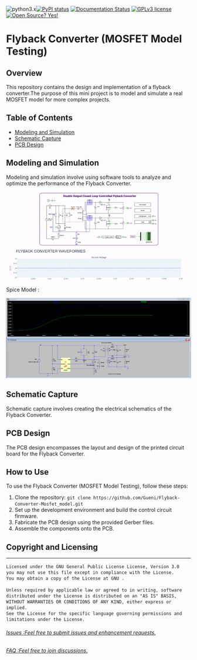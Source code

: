 
![python3.x](https://img.shields.io/badge/python-3.x-brightgreen.svg)[![PyPI status](https://img.shields.io/pypi/status/ansicolortags.svg)](https://pypi.python.org/pypi/ansicolortags/)
[![Documentation Status](https://readthedocs.org/projects/ansicolortags/badge/?version=latest)](http://ansicolortags.readthedocs.io/?badge=latest)
[![GPLv3 license](https://img.shields.io/badge/License-GPLv3-blue.svg)](http://perso.crans.org/besson/LICENSE.html)
[![Open Source? Yes!](https://badgen.net/badge/Open%20Source%20%3F/Yes%21/blue?icon=github)](https://github.com/Naereen/badges/)



# Flyback Converter (MOSFET Model Testing)
## Overview



This repository contains the design and implementation of a flyback converter.The purpose of this mini project is to model and simulate a real MOSFET model for more complex projects. 

## Table of Contents

- [Modeling and Simulation](#modeling-and-simulation)
- [Schematic Capture](#schematic-capture)
- [PCB Design](#pcb-design)

## Modeling and Simulation

Modeling and simulation involve using software tools to analyze and optimize the performance of the Flyback Converter.

<p align="center">
  <img  src="0010 Modeling and Simulation/0000 PLECS SIMULATION/Model/png/report.gif">
</p>

Spice Model :

<p align="center">
  <img  src="0010 Modeling and Simulation/0001 LT SPICE SIMULATION/Screenshot (123).png">
</p>

## Schematic Capture

Schematic capture involves creating the electrical schematics of the Flyback Converter.

## PCB Design

The PCB design encompasses the layout and design of the printed circuit board for the Flyback Converter.

## How to Use

To use the Flyback Converter (MOSFET Model Testing), follow these steps:

1. Clone the repository: `git clone https://github.com/Gueni/Flyback-Converter-Mosfet_model.git`
2. Set up the development environment and build the control circuit firmware.
3. Fabricate the PCB design using the provided Gerber files.
4. Assemble the components onto the PCB.

## Copyright and Licensing
-----
    Licensed under the GNU General Public License License, Version 3.0
    you may not use this file except in compliance with the License.
    You may obtain a copy of the License at GNU .

    Unless required by applicable law or agreed to in writing, software
    distributed under the License is distributed on an "AS IS" BASIS,
    WITHOUT WARRANTIES OR CONDITIONS OF ANY KIND, either express or implied.
    See the License for the specific language governing permissions and
    limitations under the License.

###### [Issues :Feel free to submit issues and enhancement requests.](https://github.com/Gueni/Flyback-Converter-Mosfet_model/issues) 
###### [FAQ    :Feel free to join discussions.](https://github.com/Gueni/Flyback-Converter-Mosfet_model/discussions)

